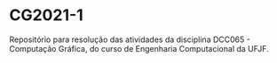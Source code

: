 # CG2021-1
Repositório para resolução das atividades da disciplina DCC065 - Computação Gráfica, do curso de Engenharia Computacional da UFJF.
